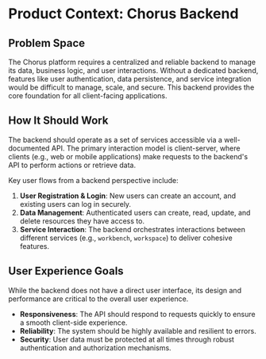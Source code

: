# Product Context: Chorus Backend

## Problem Space

The Chorus platform requires a centralized and reliable backend to manage its data, business logic, and user interactions. Without a dedicated backend, features like user authentication, data persistence, and service integration would be difficult to manage, scale, and secure. This backend provides the core foundation for all client-facing applications.

## How It Should Work

The backend should operate as a set of services accessible via a well-documented API. The primary interaction model is client-server, where clients (e.g., web or mobile applications) make requests to the backend's API to perform actions or retrieve data.

Key user flows from a backend perspective include:
1.  **User Registration & Login**: New users can create an account, and existing users can log in securely.
2.  **Data Management**: Authenticated users can create, read, update, and delete resources they have access to.
3.  **Service Interaction**: The backend orchestrates interactions between different services (e.g., `workbench`, `workspace`) to deliver cohesive features.

## User Experience Goals

While the backend does not have a direct user interface, its design and performance are critical to the overall user experience.
- **Responsiveness**: The API should respond to requests quickly to ensure a smooth client-side experience.
- **Reliability**: The system should be highly available and resilient to errors.
- **Security**: User data must be protected at all times through robust authentication and authorization mechanisms.
